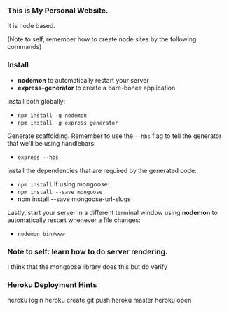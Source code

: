 ### This is My Personal Website.

It is node based.

(Note to self, remember how to create node sites by the following commands)

### Install

* __nodemon__ to automatically restart your server
* __express-generator__ to create a bare-bones application

Install both globally:

* <code>npm install -g nodemon</code>
* <code>npm install -g express-generator</code>

Generate scaffolding. Remember to use the <code>--hbs</code> flag to tell the generator that we'll be using handlebars:

* <code>express --hbs</code>

Install the dependencies that are required by the generated code:

* <code>npm install</code>
If using mongoose:
* <code>npm install --save mongoose</code>
* <code></code>npm install --save mongoose-url-slugs</code>

Lastly, start your server in a different terminal window using __nodemon__ to automatically restart whenever a file changes:

* <code>nodemon bin/www</code>

### Note to self: learn how to do server rendering.
I think that the mongoose library does this but do verify


### Heroku Deployment Hints
heroku login
heroku create
git push heroku master
heroku open
